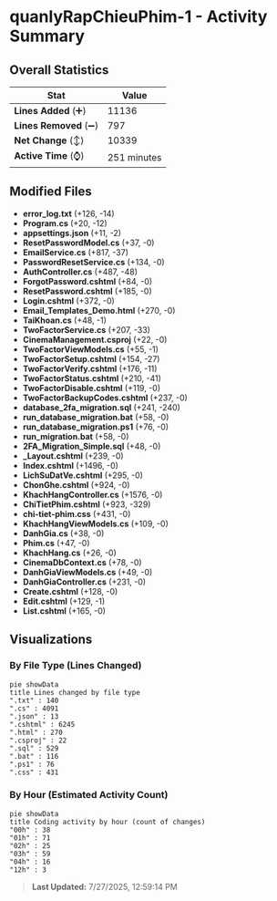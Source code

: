 # quanlyRapChieuPhim-1 - Activity Summary 

## Overall Statistics

| Stat                   | Value                                                             |
| ---------------------- | ----------------------------------------------------------------- |
| **Lines Added** (➕)   | 11136                                          |
| **Lines Removed** (➖) | 797                                        |
| **Net Change** (↕)    | 10339                |
| **Active Time** (⌚)   | 251 minutes |


## Modified Files
- **error_log.txt** (+126, -14)
- **Program.cs** (+20, -12)
- **appsettings.json** (+11, -2)
- **ResetPasswordModel.cs** (+37, -0)
- **EmailService.cs** (+817, -37)
- **PasswordResetService.cs** (+134, -0)
- **AuthController.cs** (+487, -48)
- **ForgotPassword.cshtml** (+84, -0)
- **ResetPassword.cshtml** (+185, -0)
- **Login.cshtml** (+372, -0)
- **Email_Templates_Demo.html** (+270, -0)
- **TaiKhoan.cs** (+48, -1)
- **TwoFactorService.cs** (+207, -33)
- **CinemaManagement.csproj** (+22, -0)
- **TwoFactorViewModels.cs** (+55, -1)
- **TwoFactorSetup.cshtml** (+154, -27)
- **TwoFactorVerify.cshtml** (+176, -11)
- **TwoFactorStatus.cshtml** (+210, -41)
- **TwoFactorDisable.cshtml** (+119, -0)
- **TwoFactorBackupCodes.cshtml** (+237, -0)
- **database_2fa_migration.sql** (+241, -240)
- **run_database_migration.bat** (+58, -0)
- **run_database_migration.ps1** (+76, -0)
- **run_migration.bat** (+58, -0)
- **2FA_Migration_Simple.sql** (+48, -0)
- **_Layout.cshtml** (+239, -0)
- **Index.cshtml** (+1496, -0)
- **LichSuDatVe.cshtml** (+295, -0)
- **ChonGhe.cshtml** (+924, -0)
- **KhachHangController.cs** (+1576, -0)
- **ChiTietPhim.cshtml** (+923, -329)
- **chi-tiet-phim.css** (+431, -0)
- **KhachHangViewModels.cs** (+109, -0)
- **DanhGia.cs** (+38, -0)
- **Phim.cs** (+47, -0)
- **KhachHang.cs** (+26, -0)
- **CinemaDbContext.cs** (+78, -0)
- **DanhGiaViewModels.cs** (+49, -0)
- **DanhGiaController.cs** (+231, -0)
- **Create.cshtml** (+128, -0)
- **Edit.cshtml** (+129, -1)
- **List.cshtml** (+165, -0)

## Visualizations

### By File Type (Lines Changed)

```mermaid
pie showData
title Lines changed by file type
".txt" : 140
".cs" : 4091
".json" : 13
".cshtml" : 6245
".html" : 270
".csproj" : 22
".sql" : 529
".bat" : 116
".ps1" : 76
".css" : 431
```

### By Hour (Estimated Activity Count)

```mermaid
pie showData
title Coding activity by hour (count of changes)
"00h" : 38
"01h" : 71
"02h" : 25
"03h" : 59
"04h" : 16
"12h" : 3
```


> **Last Updated:** 7/27/2025, 12:59:14 PM